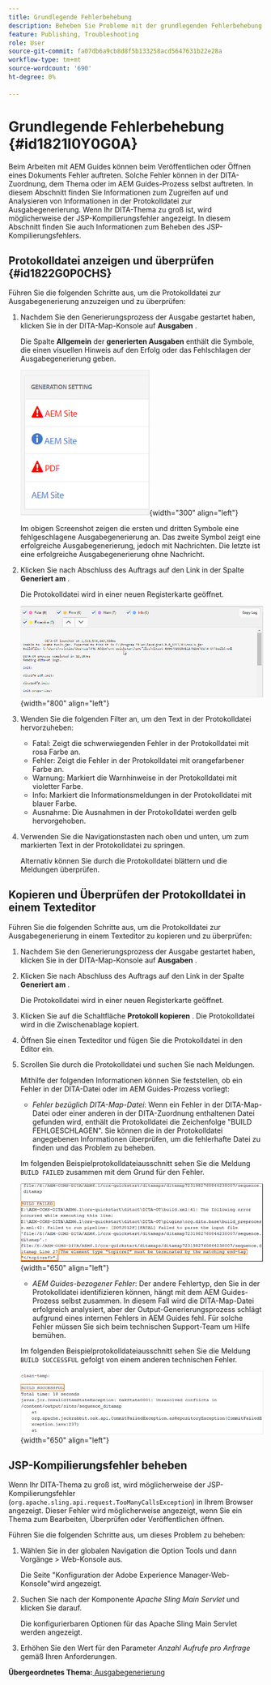 ```yaml
---
title: Grundlegende Fehlerbehebung
description: Beheben Sie Probleme mit der grundlegenden Fehlerbehebung in AEM Guides. Erfahren Sie, wie Sie die Protokolldatei in einem Texteditor anzeigen, kopieren und überprüfen und JSP-Kompilierungsfehler beheben können.
feature: Publishing, Troubleshooting
role: User
source-git-commit: fa07db6a9cb8d8f5b133258acd5647631b22e28a
workflow-type: tm+mt
source-wordcount: '690'
ht-degree: 0%

---
```


# Grundlegende Fehlerbehebung {#id1821I0Y0G0A}

Beim Arbeiten mit AEM Guides können beim Veröffentlichen oder Öffnen eines Dokuments Fehler auftreten. Solche Fehler können in der DITA-Zuordnung, dem Thema oder im AEM Guides-Prozess selbst auftreten. In diesem Abschnitt finden Sie Informationen zum Zugreifen auf und Analysieren von Informationen in der Protokolldatei zur Ausgabegenerierung. Wenn Ihr DITA-Thema zu groß ist, wird möglicherweise der JSP-Kompilierungsfehler angezeigt. In diesem Abschnitt finden Sie auch Informationen zum Beheben des JSP-Kompilierungsfehlers.

## Protokolldatei anzeigen und überprüfen {#id1822G0P0CHS}

Führen Sie die folgenden Schritte aus, um die Protokolldatei zur Ausgabegenerierung anzuzeigen und zu überprüfen:

1. Nachdem Sie den Generierungsprozess der Ausgabe gestartet haben, klicken Sie in der DITA-Map-Konsole auf **Ausgaben** .

   Die Spalte **Allgemein** der **generierten Ausgaben** enthält die Symbole, die einen visuellen Hinweis auf den Erfolg oder das Fehlschlagen der Ausgabegenerierung geben.

   ![](images/output-general-settings.png){width="300" align="left"}

   Im obigen Screenshot zeigen die ersten und dritten Symbole eine fehlgeschlagene Ausgabegenerierung an. Das zweite Symbol zeigt eine erfolgreiche Ausgabegenerierung, jedoch mit Nachrichten. Die letzte ist eine erfolgreiche Ausgabegenerierung ohne Nachricht.

1. Klicken Sie nach Abschluss des Auftrags auf den Link in der Spalte **Generiert am** .

   Die Protokolldatei wird in einer neuen Registerkarte geöffnet.

   ![](images/log-file.png){width="800" align="left"}

1. Wenden Sie die folgenden Filter an, um den Text in der Protokolldatei hervorzuheben:
   - Fatal: Zeigt die schwerwiegenden Fehler in der Protokolldatei mit rosa Farbe an.
   - Fehler: Zeigt die Fehler in der Protokolldatei mit orangefarbener Farbe an.
   - Warnung: Markiert die Warnhinweise in der Protokolldatei mit violetter Farbe.
   - Info: Markiert die Informationsmeldungen in der Protokolldatei mit blauer Farbe.
   - Ausnahme: Die Ausnahmen in der Protokolldatei werden gelb hervorgehoben.
1. Verwenden Sie die Navigationstasten nach oben und unten, um zum markierten Text in der Protokolldatei zu springen.

   Alternativ können Sie durch die Protokolldatei blättern und die Meldungen überprüfen.


## Kopieren und Überprüfen der Protokolldatei in einem Texteditor

Führen Sie die folgenden Schritte aus, um die Protokolldatei zur Ausgabegenerierung in einem Texteditor zu kopieren und zu überprüfen:

1. Nachdem Sie den Generierungsprozess der Ausgabe gestartet haben, klicken Sie in der DITA-Map-Konsole auf **Ausgaben** .

1. Klicken Sie nach Abschluss des Auftrags auf den Link in der Spalte **Generiert am** .

   Die Protokolldatei wird in einer neuen Registerkarte geöffnet.

1. Klicken Sie auf die Schaltfläche **Protokoll kopieren** . Die Protokolldatei wird in die Zwischenablage kopiert.
1. Öffnen Sie einen Texteditor und fügen Sie die Protokolldatei in den Editor ein.

1. Scrollen Sie durch die Protokolldatei und suchen Sie nach Meldungen.

   Mithilfe der folgenden Informationen können Sie feststellen, ob ein Fehler in der DITA-Datei oder im AEM Guides-Prozess vorliegt:

   - *Fehler bezüglich DITA-Map-Datei*: Wenn ein Fehler in der DITA-Map-Datei oder einer anderen in der DITA-Zuordnung enthaltenen Datei gefunden wird, enthält die Protokolldatei die Zeichenfolge &quot;BUILD FEHLGESCHLAGEN&quot;. Sie können die in der Protokolldatei angegebenen Informationen überprüfen, um die fehlerhafte Datei zu finden und das Problem zu beheben.

   Im folgenden Beispielprotokolldateiausschnitt sehen Sie die Meldung `BUILD FAILED` zusammen mit dem Grund für den Fehler.

   ![](images/dita-error-in-log-file.png){width="650" align="left"}

   - *AEM Guides-bezogener Fehler*: Der andere Fehlertyp, den Sie in der Protokolldatei identifizieren können, hängt mit dem AEM Guides-Prozess selbst zusammen. In diesem Fall wird die DITA-Map-Datei erfolgreich analysiert, aber der Output-Generierungsprozess schlägt aufgrund eines internen Fehlers in AEM Guides fehl. Für solche Fehler müssen Sie sich beim technischen Support-Team um Hilfe bemühen.

   Im folgenden Beispielprotokolldateiausschnitt sehen Sie die Meldung `BUILD SUCCESSFUL` gefolgt von einem anderen technischen Fehler.

   ![](images/process-error-in-log-file.png){width="650" align="left"}


## JSP-Kompilierungsfehler beheben

Wenn Ihr DITA-Thema zu groß ist, wird möglicherweise der JSP-Kompilierungsfehler \(`org.apache.sling.api.request.TooManyCallsException`\) in Ihrem Browser angezeigt. Dieser Fehler wird möglicherweise angezeigt, wenn Sie ein Thema zum Bearbeiten, Überprüfen oder Veröffentlichen öffnen.

Führen Sie die folgenden Schritte aus, um dieses Problem zu beheben:

1. Wählen Sie in der globalen Navigation die Option Tools und dann Vorgänge > Web-Konsole aus.

   Die Seite &quot;Konfiguration der Adobe Experience Manager-Web-Konsole&quot;wird angezeigt.

1. Suchen Sie nach der Komponente *Apache Sling Main Servlet* und klicken Sie darauf.

   Die konfigurierbaren Optionen für das Apache Sling Main Servlet werden angezeigt.

1. Erhöhen Sie den Wert für den Parameter *Anzahl Aufrufe pro Anfrage* gemäß Ihren Anforderungen.


**Übergeordnetes Thema:**[ Ausgabegenerierung](generate-output.md)
